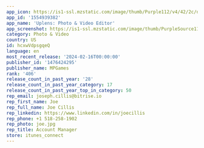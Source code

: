 ```yaml
---
app_icon: https://is1-ssl.mzstatic.com/image/thumb/Purple112/v4/42/2c/d7/422cd7c1-8144-a796-8dd6-d9160679fab7/AppIcon-0-1x_U007emarketing-0-10-0-85-220-0.png/1024x1024bb.png
app_id: '1554939382'
app_name: 'Uplens: Photo & Video Editor'
app_screenshot: https://is1-ssl.mzstatic.com/image/thumb/PurpleSource116/v4/9f/af/d7/9fafd739-4825-68cb-76a4-12431930349d/c8e94e9a-df6c-446f-85d8-08e240fe9ef9_1-6_U00275-en.jpg/1284x2778bb.png
category: Photo & Video
country: US
id: hcxwVdpsgqeQ
language: en
most_recent_release: '2024-02-16T00:00:00'
publisher_id: '1476424295'
publisher_name: MPGames
rank: '406'
release_count_in_past_year: '28'
release_count_in_past_year_category: 17
release_count_in_past_year_top_in_category: 50
rep_email: joseph.cillis@bitrise.io
rep_first_name: Joe
rep_full_name: Joe Cillis
rep_linkedin: https://www.linkedin.com/in/joecillis
rep_phone: +1 518-258-1902
rep_photo: joe.jpg
rep_title: Account Manager
store: itunes_connect
---
```

